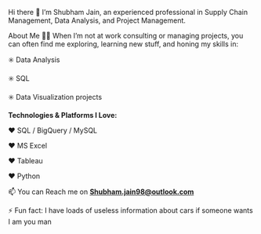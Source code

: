 Hi there 👋
I’m Shubham Jain, an experienced professional in Supply Chain Management, Data Analysis, and Project Management.

About Me
🧑‍💻 When I’m not at work consulting or managing projects, you can often find me exploring, learning new stuff, and honing my skills in:

✳️ Data Analysis

✳️ SQL

✳️ Data Visualization projects

**Technologies & Platforms I Love:**

❤️ SQL / BigQuery / MySQL

❤️ MS Excel

❤️ Tableau

❤️ Python

📫 You can Reach me on **Shubham.jain98@outlook.com**

⚡ Fun fact: I have loads of useless information about cars if someone wants I am you man
